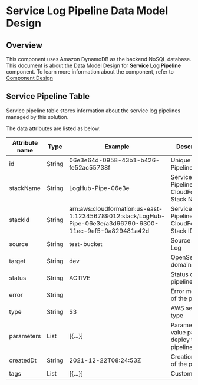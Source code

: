 # Service Log Pipeline Data Model Design


## Overview

This component uses Amazon DynamoDB as the backend NoSQL database. This document is about the Data Model Design for **Service Log Pipeline** component. To learn more information about the component, refer to [Component Design](../component-design)



## Service Pipeline Table


Service pipeline table stores information about the service log pipelines managed by this solution.

The data attributes are listed as below:

| Attribute name |	Type | Example | Description | Comments |
| -- | -- | -- | -- | -- |
| id | String | 06e3e64d-0958-43b1-b426-fe52ac55738f | Unique ID of a Pipeline | Partition key |
| stackName | String | LogHub-Pipe-06e3e | Service Pipeline CloudFormation Stack Name |  |
| stackId | String | arn:aws:cloudformation:us-east-1:123456789012:stack/LogHub-Pipe-06e3e/a3d66790-6300-11ec-9ef5-0a829481a42d | Service Pipeline CloudFormation Stack ID |  |
| source | String | test-bucket | Source of the Log |  |
| target | String | dev | OpenSearch domain |  |
| status | String | ACTIVE | Status of the pipeline |  |
| error | String |  | Error message of the pipeline |  |
| type | String | S3 | AWS service type |  |
| parameters | List | [{...}] | Parameter key-value pairs to deploy the pipeline |  |
| createdDt | String | 2021-12-22T08:24:53Z | Creation date of the pipeline |  |
| tags | List |  [{...}]  | Custom tags |  |
